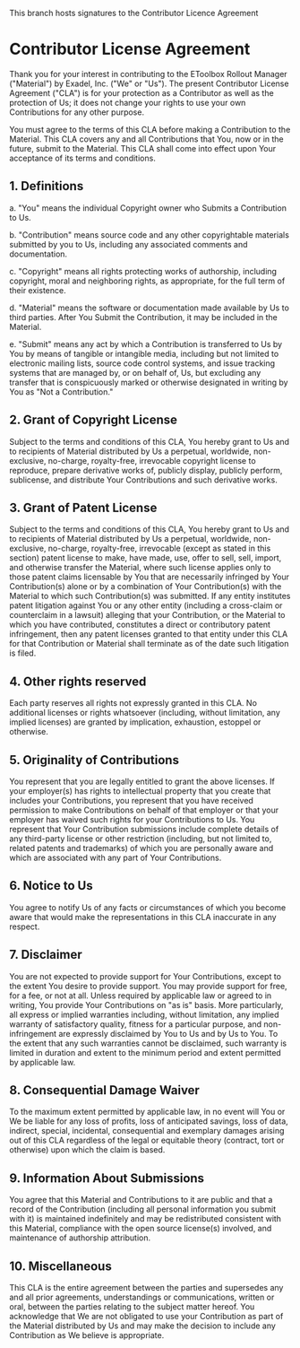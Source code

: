 This branch hosts signatures to the Contributor Licence Agreement

# Contributor License Agreement

Thank you for your interest in contributing to the EToolbox Rollout Manager ("Material") by Exadel, Inc. ("We" or "Us"). The present Contributor License Agreement ("CLA") is for your protection as a Contributor as well as the protection of Us; it does not change your rights to use your own Contributions for any other purpose.

You must agree to the terms of this CLA before making a Contribution to the Material. This CLA covers any and all Contributions that You, now or in the future, submit to the Material. This CLA shall come into effect upon Your acceptance of its terms and conditions.

## 1. Definitions
a. "You" means the individual Copyright owner who Submits a Contribution to Us.

b. "Contribution" means source code and any other copyrightable materials submitted by you to Us, including any associated comments and documentation.

c. "Copyright" means all rights protecting works of authorship, including copyright, moral and neighboring rights, as appropriate, for the full term of their existence.

d. "Material" means the software or documentation made available by Us to third parties. After You Submit the Contribution, it may be included in the Material.

e. "Submit" means any act by which a Contribution is transferred to Us by You by means of tangible or intangible media, including but not limited to electronic mailing lists, source code control systems, and issue tracking systems that are managed by, or on behalf of, Us, but excluding any transfer that is conspicuously marked or otherwise designated in writing by You as "Not a Contribution."

## 2. Grant of Copyright License

Subject to the terms and conditions of this CLA, You hereby grant to Us and to recipients of Material distributed by Us a perpetual, worldwide, non-exclusive, no-charge, royalty-free, irrevocable copyright license to reproduce, prepare derivative works of, publicly display, publicly perform, sublicense, and distribute Your Contributions and such derivative works.

## 3. Grant of Patent License

Subject to the terms and conditions of this CLA, You hereby grant to Us and to recipients of Material distributed by Us a perpetual, worldwide, non-exclusive, no-charge, royalty-free, irrevocable (except as stated in this section) patent license to make, have made, use, offer to sell, sell, import, and otherwise transfer the Material, where such license applies only to those patent claims licensable by You that are necessarily infringed by Your Contribution(s) alone or by a combination of Your Contribution(s) with the Material to which such Contribution(s) was submitted. If any entity institutes patent litigation against You or any other entity (including a cross-claim or counterclaim in a lawsuit) alleging that your Contribution, or the Material to which you have contributed, constitutes a direct or contributory patent infringement, then any patent licenses granted to that entity under this CLA for that Contribution or Material shall terminate as of the date such litigation is filed.

## 4. Other rights reserved

Each party reserves all rights not expressly granted in this CLA. No additional licenses or rights whatsoever (including, without limitation, any implied licenses) are granted by implication, exhaustion, estoppel or otherwise.

## 5. Originality of Contributions

You represent that you are legally entitled to grant the above licenses. If your employer(s) has rights to intellectual property that you create that includes your Contributions, you represent that you have received permission to make Contributions on behalf of that employer or that your employer has waived such rights for your Contributions to Us. You represent that Your Contribution submissions include complete details of any third-party license or other restriction (including, but not limited to, related patents and trademarks) of which you are personally aware and which are associated with any part of Your Contributions.

## 6. Notice to Us

You agree to notify Us of any facts or circumstances of which you become aware that would make the representations in this CLA inaccurate in any respect.

## 7. Disclaimer

You are not expected to provide support for Your Contributions, except to the extent You desire to provide support. You may provide support for free, for a fee, or not at all. Unless required by applicable law or agreed to in writing, You provide Your Contributions on "as is" basis. More particularly, all express or implied warranties including, without limitation, any implied warranty of satisfactory quality, fitness for a particular purpose, and non-infringement are expressly disclaimed by You to Us and by Us to You. To the extent that any such warranties cannot be disclaimed, such warranty is limited in duration and extent to the minimum period and extent permitted by applicable law.

## 8. Consequential Damage Waiver

To the maximum extent permitted by applicable law, in no event will You or We be liable for any loss of profits, loss of anticipated savings, loss of data, indirect, special, incidental, consequential and exemplary damages arising out of this CLA regardless of the legal or equitable theory (contract, tort or otherwise) upon which the claim is based.


## 9. Information About Submissions

You agree that this Material and Contributions to it are public and that a record of the Contribution (including all personal information you submit with it) is maintained indefinitely and may be redistributed consistent with this Material, compliance with the open source license(s) involved, and maintenance of authorship attribution.

## 10. Miscellaneous

This CLA is the entire agreement between the parties and supersedes any and all prior agreements, understandings or communications, written or oral, between the parties relating to the subject matter hereof. You acknowledge that We are not obligated to use your Contribution as part of the Material distributed by Us and may make the decision to include any Contribution as We believe is appropriate.